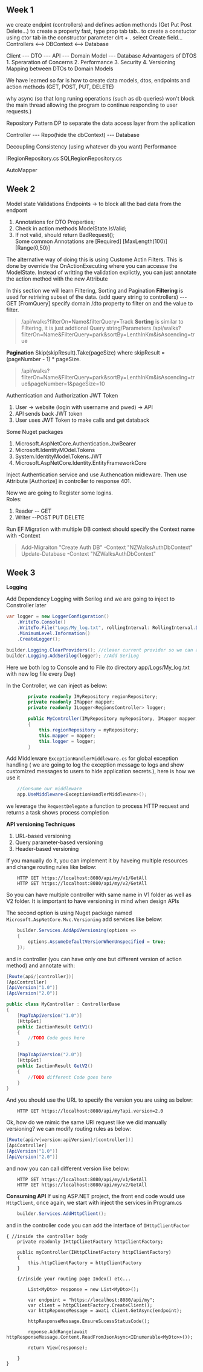 
## Week 1
we create endpint (controllers) and defines action methonds (Get Put Post Delete...)
to create a property fast, type prop tab tab..
to create a constuctor using ctor tab
in the constructor parameter clrt + . select Create field...
Controllers <--> DBContext <--> Database

Client --- DTO --- API --- Domain Model --- Database
	Advantagers of DTOS
	1. Speraration of Concerns
	2. Performance
	3. Security
	4. Versioning
Mapping between DTOs to Domain Models

We have learned so far is how to create data models, dtos, endpoints and action methods (GET, POST, PUT, DELETE)

why async (so that long runing operations (such as db queries) won't block the main thread allowing the program to continue responding to
user requests.)

Repository Pattern
DP to separate the data access layer from the apllication

Controller --- Repo(hide the dbContext) --- Database

Decoupling
Consistency (using whatever db you want)
Performance

IRegionRepository.cs
SQLRegionRepository.cs

AutoMapper

## Week 2
Model state Validations Endpoints -> to block all the bad data from the endpont
1. Annotations for DTO Properties;
2. Check in action methods ModelState.IsValid;
3. If not valid, should return BadRequest(); \
Some common Annotations are [Required] [MaxLength(100)][Range(0,50)]

The alternative way of doing this is using Custome Actin Filters. This is done by override the OnActionExecuting where you can accesse the ModelState. Instead of writting the validation explictly, you can just annotate the action method with the new Attribute

In this section we will learn Filtering, Sorting and Pagination
__Filtering__ is used for retriving subset of the data. (add query string to controllers) ---GET [FromQuery] specify domain /dto property to filter on and the value to filter.
> /api/walks?filterOn=Name&filterQuery=Track
__Sorting__ is similar to Filtering, it is just addtional Query string/Parameters 
>/api/walks?filterOn=Name&FilterQuery=park&sortBy=LenthInKm&isAscending=true

__Pagination__ Skip(skipResult).Take(pageSize) where skipResult = (pageNumber - 1) * pageSize. 
>/api/walks?filterOn=Name&FilterQuery=park&sortBy=LenthInKm&isAscending=true&pageNumber=1&pageSize=10


Authentication and Authorization JWT Token

1. User -> website (login with username and pwed) -> API 
2. API sends back JWT token 
3. User uses JWT Token to make calls and get databack

Some Nuget packages 
1. Microsoft.AspNetCore.Authentication.JtwBearer
2. Microsoft.IdentityMOdel.Tokens
3. System.IdentityModel.Tokens.JWT
4. Microsoft.AspNetCore.Identity.EntityFrameworkCore
   
Inject Authentication service and use Authencation midleware.
Then use Attribute [Authorize] in controller to response 401.

Now we are going to Register some logins. \
Roles:
1. Reader -- GET
2. Writer --POST PUT DELETE


Run EF Migration with multiple DB context should specify the Context name with -Context 
> Add-Migraiton "Create Auth DB" -Context "NZWalksAuthDbContext" \
> Update-Database -Context "NZWalksAuthDbContext"

## Week 3
__Logging__

Add Dependency Logging with Serilog and we are going to inject to Constroller later
```c#
var logger = new LoggerConfiguration()
    .WriteTo.Console()
    .WriteTo.File("Logs/My_log.txt", rollingInterval: RollingInterval.Day)
    .MinimumLevel.Information()
    .CreateLogger();

builder.Logging.ClearProviders(); //cleaer current provider so we can add SeriLog
builder.Logging.AddSerilog(logger); //Add SeriLog
```

Here we both log to Console and to File (to directory app/Logs/My_log.txt with new log file every Day)

In the Controller, we can inject as below:
```c#
        private readonly IMyRepository regionRepository;
        private readonly IMapper mapper;
        private readonly ILogger<RegionsController> logger;

        public MyController(IMyRepository myRepository, IMapper mapper, ILogger<MyController> logger)
        {
            this.regionRepository = myRepository;
            this.mapper = mapper;
            this.logger = logger;
        }

```

Add Middleware `ExceptionHandlerMiddleware.cs` for global exception handling ( we are going to log the exception message to logs and show customized messages to
users to hide application secrets.), here is how we use it
```c#
	//Consume our middleware
	app.UseMiddleware<ExceptionHandlerMiddleware>();
```
we leverage the `RequestDelegate` a function to process HTTP request and returns a task shows process completion

__API versioning Techniques__

1. URL-based versioning
2. Query parameter-based versioning
3. Header-based versioning

If you manually do it, you can implement it by haveing multiple resources and change routing rules like below:
```shell
    HTTP GET https://localhost:8080/api/my/v1/GetAll
    HTTP GET https://localhost:8080/api/my/v2/GetAll
```
So you can have multiple controller with same name in V1 folder as well as V2 folder. It is important to have versioning in mind when design APIs

The second option is using Nuget package named `Microsoft.AspNetCore.Mvc.Versioning` add services like below:
```csharp
    builder.Services.AddApiVersioning(options =>
    {
        options.AssumeDefaultVersionWhenUnspecified = true;
    });
```
and in controller (you can have only one but different version of action method) and annotate with:
```csharp
[Route(api/[controller])]
[ApiController]
[ApiVersion("1.0")]
[ApiVersion("2.0")]

public class MyController : ControllerBase
{
    [MapToApiVersion("1.0")]
    [HttpGet]
    public IactionResult GetV1()
    {
        //TODO Code goes here
    }

    [MapToApiVersion("2.0")]
    [HttpGet]
    public IactionResult GetV2()
    {
        //TODO different Code goes here
    }
}

```
And you should use the URL to specify the version you are using as below:
```Shell
    HTTP GET https://localhost:8080/api/my?api.version=2.0
```

Ok, how do we mimic the same URI request like we did manually versioning? we can modify routing rules as below:
```csharp
[Route(api/v{version:apiVersion}/[controller])]
[ApiController]
[ApiVersion("1.0")]
[ApiVersion("2.0")]
```
and now you can call different version like below:
```shell
    HTTP GET https://localhost:8080/api/my/v1/GetAll
    HTTP GET https://localhost:8080/api/my/v2/GetAll

```

__Consuming API__
If using ASP.NET project, the front end code would use `HttpClient`, once again, we start with inject the services in Program.cs
```c#
    builder.Services.AddHttpClient();

```
and in the controller code you can add the interface of `IHttpClientFactor`
```Csharp
{ //inside the controller body
    private readonly IHttpClinetFactory httpClientFactory;
    
    public myController(IHttpClinetFactory httpClientFactory)
    {
        this.httpClientFactory = httpClientFactory
    }

    {//inside your routing page Index() etc...

        List<MyDto> response = new List<MyDto>();

        var endpoint = "https://localhost:8080/api/my";
        var client = httpClientFactory.CreateClient();
        var httpReponseMessage = awati client.GetAsync(endpoint);

        httpResponseMessage.EnsureSucessStatusCode();

        reponse.AddRange(await httpResponseMessage.Content.ReadFromJsonAsync<IEnumerable<MyDto>>());

        return View(response);

    }
}
    
```